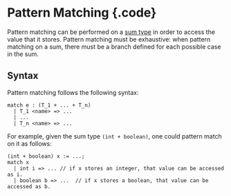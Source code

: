 # Pattern Matching {.code}
Pattern matching can be performed on a [sum type](../types/enum.md) in order to access the value that it stores. Pattern matching must be exhaustive: when pattern matching on a sum, there must be a branch defined for each possible case in the sum. 


## Syntax 

Pattern matching follows the following syntax: 

```bismuth
match e : (T_1 + ... + T_n) 
  | T_1 <name> => ...
  | ...
  | T_n <name> => ...

```

For example, given the sum type `(int + boolean)`, one could pattern match on it as follows:
```bismuth 
(int + boolean) x := ...; 
match x 
  | int i => ... // if x stores an integer, that value can be accessed as i.  
  | boolean b => ...  // if x stores a boolean, that value can be accessed as b.  
```
